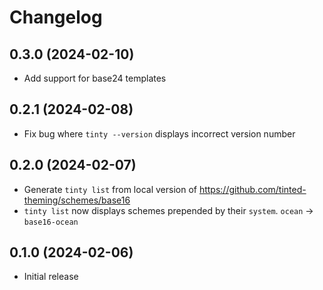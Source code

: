 # Changelog

## 0.3.0 (2024-02-10)

- Add support for base24 templates

## 0.2.1 (2024-02-08)

- Fix bug where `tinty --version` displays incorrect version number

## 0.2.0 (2024-02-07)

- Generate `tinty list` from local version of
  https://github.com/tinted-theming/schemes/base16
- `tinty list` now displays schemes prepended by their `system`.
  `ocean` -> `base16-ocean`

## 0.1.0 (2024-02-06)

- Initial release
